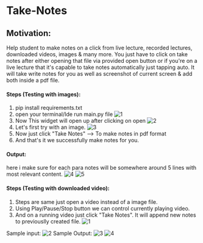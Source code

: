# Take-Notes
## Motivation:
Help student to make notes on a click from live lecture, recorded lectures, downloaded videos, images & many more.
You just have to click on take notes after either opening that file via provided open button or if you're on a live
lecture that it's capable to take notes automatically just tapping auto.
It will take write notes for you as well as screenshot of current screen & add both inside a pdf file.

#### Steps (Testing with images):
1. pip install requirements.txt
2. open your terminal/Ide run main.py file
![1](https://user-images.githubusercontent.com/65413333/170721175-e42ee912-4247-4cb2-8d1e-6b05d686c537.png)
3. Now This widget will open up after clicking on open
![2](https://user-images.githubusercontent.com/65413333/170721976-a09211f1-a8ee-4b78-8f1c-a43ce9a4e041.png)
4. Let's first try with an image.
![3](https://user-images.githubusercontent.com/65413333/170722254-6583ff99-241a-441f-9174-2f8cd9c24671.png)
5. Now just click "Take Notes" --> To make notes in pdf format
6. And that's it we successfully make notes for you.

#### Output:
here i make sure for each para notes will be somewhere around 5 lines with most relevant content.
![4](https://user-images.githubusercontent.com/65413333/170722973-25d71aca-15f1-43f0-8b89-fe1259f21947.png)
![5](https://user-images.githubusercontent.com/65413333/170722978-ed8836af-8f83-4c84-8e24-2acc9535d1f7.png)

#### Steps (Testing with downloaded video):
1. Steps are same just open a video instead of a image file.
2. Using Play/Pause/Stop button we can control currently playing video.
3. And on a running video just click "Take Notes". It will append new notes to previouslly created file.
![1](https://user-images.githubusercontent.com/65413333/170728177-f2b78b36-65a1-4f47-b20c-9687ab3b2711.png)

Sample input:
![2](https://user-images.githubusercontent.com/65413333/170728231-d229796d-f9c6-40fc-963f-644955815de2.png)
Sample Output:
![3](https://user-images.githubusercontent.com/65413333/170728270-c464c025-d6cf-4f2f-bbc2-039bf2abd5bf.png)
![4](https://user-images.githubusercontent.com/65413333/170728292-efda2570-c6e5-4d9f-8cec-80a83b7b42fe.png)

